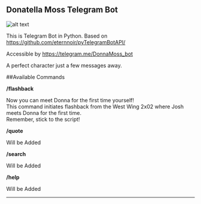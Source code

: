 Donatella Moss Telegram Bot 
-----
![alt text](http://i58.photobucket.com/albums/g246/sey115/joshdonnathecutestever.gif "Donna")

This is Telegram Bot in Python. 
Based on https://github.com/eternnoir/pyTelegramBotAPI/

Accessible by https://telegram.me/DonnaMoss_bot

A perfect character just a few messages away.



##Available Commands

**/flashback** 

Now you can meet Donna for the first time yourself!  
This command initiates flashback from the West Wing 2x02 where Josh meets Donna for the first time.  
Remember, stick to the script!

**/quote** 

Will be Added

**/search** 

Will be Added

**/help** 

Will be Added

----




